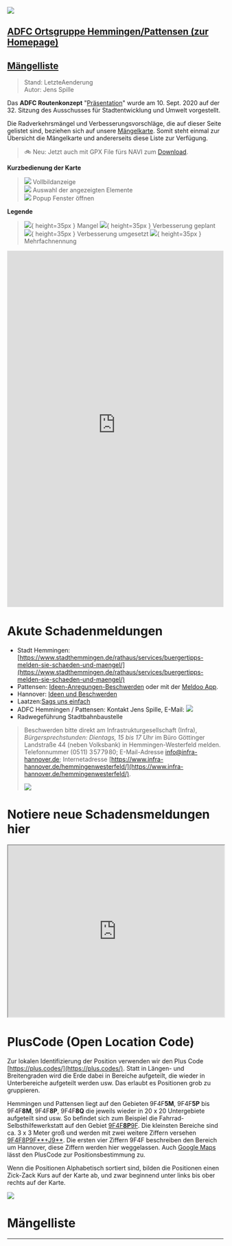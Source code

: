 [![](../images/banner.png)](http://www.adfc-hannover.de/)

## [ADFC Ortsgruppe Hemmingen/Pattensen (zur Homepage)](http://adfc-hemmingen-pattensen.github.io/)

## [Mängelliste](http://adfc-hemmingen-pattensen.github.io/MaengelKarte)

> Stand: LetzteAenderung  
> Autor: Jens Spille


Das **ADFC Routenkonzept** "[Präsentation](pdf/AG-Radverkehr-2020-09-10_ADFC.pdf)" wurde am 10. Sept. 2020 auf der 32. Sitzung des Ausschusses für Stadtentwicklung und Umwelt vorgestellt. 

Die Radverkehrsmängel und Verbesserungsvorschläge, die auf dieser Seite gelistet sind, beziehen sich auf unsere [Mängelkarte](https://adfc-hemmingen-pattensen.github.io/MaengelKarte/ADFC-Map.html). Somit steht einmal zur Übersicht die Mängelkarte und andererseits diese Liste zur Verfügung. 

> &#x1F6B2; Neu: Jetzt auch mit GPX File fürs NAVI zum [Download](http://adfc-hemmingen-pattensen.github.io/MaengelKarte/GPSOutput/maengel.gpx).

**Kurzbedienung der Karte**

> ![](img\IconVollbild.png)  Vollbildanzeige  
> ![](img\IconLayers.png)  Auswahl der angezeigten Elemente  
> ![](img\KlickAnleitung.png) Popup Fenster öffnen

**Legende**

> ![](img\pin_red.png){ height=35px }  Mangel 
> ![](img\pin_yellow.png){ height=35px }  Verbesserung geplant 
> ![](img\pin_green.png){ height=35px }  Verbesserung umgesetzt 
> ![](img\pin_3red.png){ height=35px }  Mehrfachnennung 


<iframe width="100%" height="830px" frameBorder="0" allowfullscreen=true src="https://adfc-hemmingen-pattensen.github.io/MaengelKarte/ADFC-Map.html"></iframe>

# Akute Schadenmeldungen

- Stadt Hemmingen: [https://www.stadthemmingen.de/rathaus/services/buergertipps-melden-sie-schaeden-und-maengel/](https://www.stadthemmingen.de/rathaus/services/buergertipps-melden-sie-schaeden-und-maengel/)
- Pattensen: [Ideen-Anregungen-Beschwerden](https://www.pattensen.de/B%C3%BCrger-Familie/Ideen-Anregungen-Beschwerden) oder mit der [Meldoo App](https://www.leanact.de/meldoo/).
- Hannover: [Ideen und Beschwerden](https://e-government.hannover-stadt.de/impulsweb.nsf/)
- Laatzen:[Sags uns einfach](https://www.laatzen.de/de/sags-uns-einfach.html)
- ADFC Hemmingen / Pattensen: Kontakt Jens Spille, E-Mail: ![](img\captchaEmail.png)
- Radwegeführung Stadtbahnbaustelle

> Beschwerden bitte direkt am Infrastrukturgesellschaft (Infra), *Bürgersprechstunden: Dientags, 15 bis 17 Uhr* im Büro Göttinger Landstraße 44 (neben Volksbank) in Hemmingen-Westerfeld melden. Telefonnummer (05 11) 3 57 79 80;  E-Mail-Adresse info@infra-hannover.de; Internetadresse [https://www.infra-hannover.de/hemmingenwesterfeld/](https://www.infra-hannover.de/hemmingenwesterfeld/).
> 
> ![](https://i.imgur.com/uFiSpSh.png)
> 

# Notiere neue Schadensmeldungen hier

<iframe name="embed_readwrite" src="https://board.net/p/ADFCHemmingenPattensenMaengel?showControls=true&showChat=true&showLineNumbers=true&useMonospaceFont=false" width="100%" height=400></iframe>

# PlusCode (Open Location Code)

Zur lokalen Identifizierung der Position verwenden wir den Plus Code [https://plus.codes/](https://plus.codes/). Statt in Längen- und Breitengraden wird die Erde dabei in Bereiche aufgeteilt, die wieder in Unterbereiche aufgeteilt werden usw.
Das erlaubt es Positionen grob zu gruppieren. 

Hemmingen und Pattensen liegt auf den Gebieten 9F4F**5M**, 9F4F**5P** bis 9F4F**8M**, 9F4F**8P**, 9F4F**8Q** die jeweils wieder in 20 x 20 Untergebiete aufgeteilt sind usw. So befindet sich zum Beispiel die Fahrrad-Selbsthilfewerkstatt auf den Gebiet [9F4F**8P**9F](https://plus.codes/9F4F8P9F). Die kleinsten Bereiche sind ca. 3 x 3 Meter groß und werden mit zwei weitere Ziffern versehen [9F4F8P9F**+J9**](https://plus.codes/9F4F8P9F+J9). Die ersten vier Ziffern 9F4F beschreiben den Bereich um Hannover, diese Ziffern werden hier weggelassen. Auch [Google Maps](https://www.google.com/maps/search/?api=1&query=9F4F8P9F%2BJ9) lässt den PlusCode zur Positionsbestimmung zu.

Wenn die Positionen Alphabetisch sortiert sind, bilden die Positionen einen Zick-Zack Kurs auf der Karte ab, und zwar beginnend unter links bis ober rechts auf der Karte.

![](img\ZickZackScan.svg)

# Mängelliste

---





